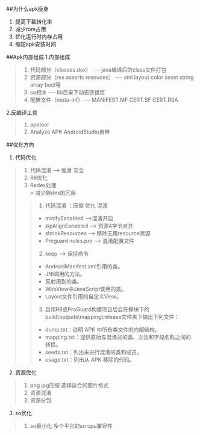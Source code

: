 
##为什么apk瘦身
1. 提高下载转化率
2. 减少rom占用
3. 优化运行时内存占用
4. 缩短apk安装时间

##Apk内部组成
1.内部组成
>1. 代码部分（classes.dex） --- java编译后的class文件打包
>2. 资源部分（res asserts resouces） --- xml layout color asset string array bool等
>3. so相关 --- lib目录下动态链接库
>4. 配置文件（meta-inf）--- MANIFEST.MF CERT.SF CERT.RSA

2.反编译工具
>1. apktool
>2. Analyze APK AndroidStudio自带

##优化方向
1. 代码优化
> 1. 代码混淆 --> 瘦身 安全
> 2. R8优化
> 3. Redex处理  
     >   减少跨dex的冗余
> >1. 代码混淆 ：压缩 优化 混淆  
> >*  minifyEanabled -->混淆开启  
> >*  zipAlignEanabled --> 资源4字节对齐  
> >*  shrinkResources --> 移除无用resource资源  
> >*  Preguard-rules.pro --> 混淆配置文件  
> >2. keep --> 保持命令  
> >* AndroidManifest.xml引用的类。  
> >* JNI调用的方法。  
> >* 反射用到的类。  
> >* WebView中JavaScript使用的类。  
> >* Layout文件引用的自定义View。
> >3. 启用R8或ProGuard构建项目后会在模块下的build\outputs\mapping\release文件夹下输出下列文件：  
>>* dump.txt：说明 APK 中所有类文件的内部结构。  
>>* mapping.txt：提供原始与混淆过的类、方法和字段名称之间的转换。  
>>* seeds.txt：列出未进行混淆的类和成员。  
>>* usage.txt：列出从 APK 移除的代码。

2. 资源优化
> 1. png jpg压缩  选择适合的图片格式
> 2. 资源混淆
> 3. 资源分包
3. so优化
> 1. so最小化  多个平台的so cpu兼容性